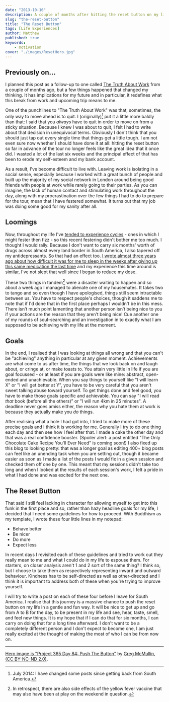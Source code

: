```yaml
---
date: "2013-10-16"
description: A couple of months after hitting the reset button on my life, I found myself floundering a little. Here's how I tried to set myself straight.
slug: "the-reset-button" 
title: "The Reset Button"
tags: [Life Experiences]
author: Matthew
published: true
keywords:
    - motivation
cover: "./images/ResetHero.jpg"
---
```


## Previously on...

I planned this post as a follow-up to one called [The Truth About Work](the-truth-about-work) from a couple of months ago, but a few things happened that changed my thinking. It has implications for my future and in particular, it redefines what this break from work and upcoming trip means to me.

One of the punchlines to "The Truth About Work" was that, sometimes, the only way to move ahead is to quit. I (originally)[^1] put it a little more baldly than that: I said that you _always_ have to quit in order to move on from a sticky situation. Because I knew I was about to quit, I felt I had to write about that decision in unequivocal terms. Obviously I don't think that you should just tap out every single time that things get a little tough. I am not even sure now whether I should have done it at all: hitting the reset button so far in advance of the tour no longer feels like the great idea that it once did. I wasted a lot of the last six weeks and the principal effect of that has been to erode my self-esteem and my bank account.

As a result, I've become difficult to live with. Leaving work is isolating in a social sense, especially because I worked with a great bunch of people and built up the majority of my social network in London around being good friends with people at work while rarely going to their parties. As you can imagine, the lack of human contact and stimulating work throughout the day, along with my procrastination over the few things I had to do to prepare for the tour, mean that I have festered somewhat. It turns out that my job was doing some good for my sanity after all.

## Loomings

Now, throughout my life I've [tended to experience cycles](tidal) - ones in which I might fester then fizz - so this recent festering didn't bother me too much. I thought I would rally. Because I don't want to carry six months' worth of drugs across almost every land border in South America, I also tapered off my antidepressants. So that had an effect too. [I wrote almost three years ago about how difficult it was for me to sleep in the weeks after giving up this same medication the last time](the-setback) and my experience this time around is similar, I've not slept that well since I began to reduce my dose.

These two things in tandem[^2] were a disaster waiting to happen and so about a week ago I managed to alienate one of my housemates. It takes two to tango and so even though I have apologised, things still seem intractable between us. You have to respect people's choices, though it saddens me to note that if I'd done that in the first place perhaps I wouldn't be in this mess. There isn’t much point lamenting that another person isn’t being nice to you if your actions are the reason that they aren’t being nice! Cue another one of my rounds of soul-searching and an investigation in to exactly what I am supposed to be achieving with my life at the moment.

## Goals

In the end, I realised that I was looking at things all wrong and that you can't be "achieving" anything in particular at any given moment. Achievements are what come to us after time, the things that we look back on and laugh about, or cringe at, or make toasts to. You attain very little in life if you are goal focussed - or at least if you are goals were like mine: abstract, open-ended and unachievable. When you say things to yourself like "I will learn X" or "I will get better at Y", you have to be very careful that you aren't sweet talking abuse toward yourself. To get things done and feel good, you have to make those goals specific and achievable. You can say "I will read *that* book (before all the others)” or "I will run 4km in 25 minutes". A deadline never goes amiss either, the reason why you hate them at work is because they actually make you _do_ things.

After realising what a hole I had got into, I tried to make more of these precise goals and I think it is working for me. Generally I try to do one thing each day and then see how I feel after that. I made a cake the other day and that was a real confidence booster. (Spoiler alert: a post entitled "The Only Chocolate Cake Recipe You'll Ever Need" is coming soon!) I also fixed up this blog to looking pretty: that was a longer goal as editing 400+ blog posts can feel like an unending task when you are setting out, though it became easier as soon as I made a list of the posts I would fix in a given session and checked them off one by one. This meant that my sessions didn't take too long and when I looked at the results of each session's work, I felt a pride in what I had done and was excited for the next one.

## The Reset Button

That said I still feel lacking in character for allowing myself to get into this funk in the first place and so, rather than hazy headline goals for my life, I decided that I need some guidelines for how to proceed. With Buddhism as my template, I wrote these four little lines in my notepad:

- Behave better
- Be nicer
- Do more
- Expect less

In recent days I revisited each of these guidelines and tried to work out they really mean to me and what I could do in my life to espouse them. For starters, on closer analysis aren't 1 and 2 sort of the same thing? I think so, but I choose to take them as respectively representing inward and outward behaviour. Kindness has to be self-directed as well as other-directed and I think it is important to address both of these when you're trying to improve yourself.

I will try to write a post on each of these four before I leave for South America. I realise that this journey is a massive chance to push the reset button on my life in a gentle and fun way. It will be nice to get up and go from A to B for the day, to be present in my life and see, hear, taste, smell, and feel new things. It is my hope that if I can do that for six months, I can carry on doing that for a long time afterward. I don't want to be a completely different person and I don't expect to become one, I am just really excited at the thought of making the most of who I can be from now on.

---

[Hero image is "Project 365 Day 84: Push The Button"](http://www.flickr.com/photos/gergtreble/4462755376/) by [Greg McMullin](http://www.flickr.com/photos/gergtreble/), [(CC BY-NC-ND 2.0)](http://creativecommons.org/licenses/by-nc-nd/2.0/).

[^1]: July 2014: I have changed some posts since getting back from South America.
[^2]: In retrospect, there are also side effects of the yellow fever vaccine that may also have been at play on the weekend in question.
